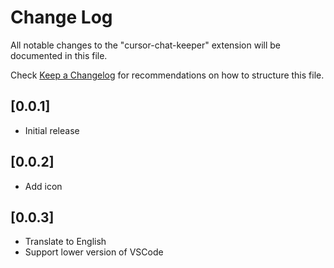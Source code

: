 # Change Log

All notable changes to the "cursor-chat-keeper" extension will be documented in this file.

Check [Keep a Changelog](http://keepachangelog.com/) for recommendations on how to structure this file.

## [0.0.1]

- Initial release

## [0.0.2]

- Add icon

## [0.0.3]

- Translate to English
- Support lower version of VSCode
